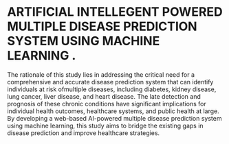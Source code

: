 # ARTIFICIAL INTELLEGENT POWERED MULTIPLE DISEASE PREDICTION SYSTEM USING MACHINE LEARNING .
The rationale of this study lies in addressing the critical need 
for a comprehensive and accurate disease prediction system that can identify 
individuals at risk ofmultiple diseases, including diabetes, kidney disease, lung cancer, liver disease, 
and heart disease. The late detection and prognosis of these chronic conditions have significant implications for 
individual health outcomes, healthcare systems, and public health at large. By developing a web-based AI-powered multiple 
disease prediction system using machine learning, this study aims to bridge the existing gaps in disease prediction and improve healthcare strategies. 
